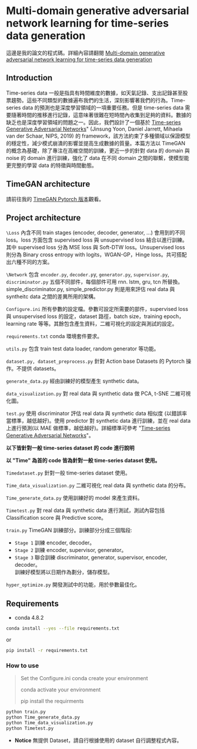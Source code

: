 # Multi-domain generative adversarial network learning for time-series data generation

這邊是我的論文的程式碼。詳細內容請翻閱 [Multi-domain generative adversarial network learning for time-series data generation]()

## Introduction
Time-series data 一般是指具有時間維度的數據，如天氣記錄、支出記錄甚至股票趨勢。這些不同類型的數據遍布我們的生活，深刻影響著我們的行為。Time-series data 的預測也是深度學習領域的一項重要任務。但是 time-series data 需要隨著時間的推移進行記錄，這意味著很難在短時間內收集到足夠的資料。數據的缺乏也是深度學習領域的問題之一。因此，我們設計了一個基於 [Time-series Generative Adversarial Networks](https://papers.nips.cc/paper/2019/hash/c9efe5f26cd17ba6216bbe2a7d26d490-Abstract.html)" (Jinsung Yoon, Daniel Jarrett, Mihaela van der Schaar, NIPS, 2019) 的 framework，該方法約束了多種領域以保證模型的穩定性，減少模式崩潰的影響並提高生成數據的質量。本篇方法以 TimeGAN 的概念為基礎，除了專注在高維空間的訓練，更近一步的針對 data 的 domain 與 noise 的 domain 進行訓練，強化了 data 在不同 domain 之間的聯繫，使模型能更完整的學習 data 的特徵與時間動態。

## TimeGAN architecture
請前往我的 [TimeGAN Pytorch 版本](https://github.com/kent1201/TimeGAN-Pytorch)觀看。

## Project architecture
`\Loss` 內含不同 train stages (encoder, decoder, generator, ...) 會用到的不同 loss。loss 方面包含 supervised loss 與 unsupervised loss 結合以進行訓練。其中 supervised loss 分為 MSE loss 與 Soft-DTW loss。Unsupervised loss 則分為 Binary cross entropy with logits，WGAN-GP，Hinge loss。共可搭配出六種不同的方案。

`\Network` 包含 `encoder.py`, `decoder.p`y, `generator.py`, `supervisor.py`, `discriminator.py` 五個不同部件，每個部件可用 rnn. lstm, gru, tcn 所替換。simple_discriminator.py, simple_predictor.py 則是用來評估 real data 與 syntheitc data 之間的差異所用的架構。 

`Configure.ini` 所有參數的設定檔。參數可設定所需要的部件，supervised loss 與 unsupervised loss 的設定，dataset 路徑，batch size，training epoch，learning rate 等等。其餘包含產生資料，二維可視化的設定與測試的設定。 

`requirements.txt` conda 環境套件要求。

`utils.py` 包含 train test data loader, random generator 等功能。  

`dataset.py, dataset_preprocess.py` 針對 Action base Datasets 的 Pytorch 操作。不提供 datasets。 

`generate_data.py` 經由訓練好的模型產生 synthetic data。 

`data_visualization.py` 對 real data 與 synthetic data 做 PCA, t-SNE 二維可視化圖。 

`test.py` 使用 discriminator 評估 real data 與 synthetic data 相似度 (以錯誤率當標準，越低越好)。使用 predictor 對 synthetic data 進行訓練，並在 real data 上進行預測(以 MAE 做標準，越低越好)。詳細標準可參考 "[Time-series Generative Adversarial Networks](https://papers.nips.cc/paper/2019/hash/c9efe5f26cd17ba6216bbe2a7d26d490-Abstract.html)"。

**以下皆針對一般 time-series dataset 的 code 進行說明**

**以 "Time" 為首的 code 皆為針對一般 time-series dataset 使用。**

`Timedataset.py` 針對一般 time-series dataset 使用。

`Time_data_visualization.py` 二維可視化 real data 與 synthetic data 的分布。

`Time_generate_data.py` 使用訓練好的 model 來產生資料。

`Timetest.py` 對 real data 與 synthetic data 進行測試，測試內容包括 Classification score 與 Predictive score。

`train.py` TimeGAN 訓練部分。訓練部分分成三個階段: 
* `Stage 1` 訓練 encoder, decoder。
* `Stage 2` 訓練 encoder, supervisor, generator。
* `Stage 3` 聯合訓練 discriminator, generator, supervisor, encoder, decoder。  
訓練好模型將以日期作為劃分，儲存模型。 

`hyper_optimize.py` 開發測試中的功能，用於參數最佳化。

## Requirements

* conda 4.8.2
```bash
conda install --yes --file requirements.txt
``` 
or
```bash
pip install -r requirements.txt
```

### How to use

>Set the Configure.ini
>conda create your environment 
>
>conda activate your environment 
>
>pip install the requirments 
```python
python train.py
python Time_generate_data.py
python Time_data_visualization.py
python Timetest.py
```
* **Notice** 無提供 Dataset，請自行根據使用的 dataset 自行調整程式內容。

